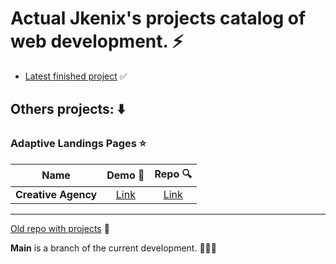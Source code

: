 # Actual Jkenix's projects catalog of web development. ⚡   

- [Latest finished project](https://github.com/jkenix/jkenix-project/tree/feni-website) ✅

## **Others projects**: ⬇️

### Adaptive Landings Pages ⭐  

|Name|Demo 🔗|Repo 🔍|
|:------------------:|:------:|:------:|
|**Creative Agency**|[Link](https://creative-agency-hev.pages.dev/)|[Link](https://github.com/jkenix/jkenix-projects/tree/creative-agency)|   

---

[Old repo with projects](https://github.com/jkenix/jkenix.github.io) 🔗   

**Main** is a branch of the current development. 👨🏻‍💻 
